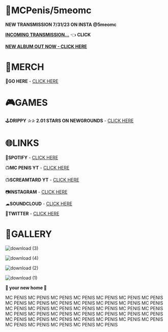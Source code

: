 # 🌃MCPenis/5meomc

**NEW TRANSMISSION 7/31/23 ON INSTA @5meomc**

**[INCOMING TRANSMISSION...](https://www.instagram.com/p/CvNT6I6rFFh/?img_index=1)** 👈 **CLICK**

**[NEW ALBUM OUT NOW - CLICK HERE](https://open.spotify.com/album/597NOjf9W8429mIoTpQUD5?si=8CHWrJ0NTKu1759to1Jagg)**

# 🏪MERCH

🛒**GO HERE** - [CLICK HERE](https://5meomc.printify.me/products) 

# 🎮GAMES

🕹**DRIPPY** ✰✰ **2.01 STARS ON NEWGROUNDS** - [CLICK HERE]( https://www.newgrounds.com/portal/view/849352)

# 🌐LINKS

🎵**SPOTIFY** - [CLICK HERE](https://open.spotify.com/artist/5lDAjxt5f3kf3HhuTbmaja?si=pgiW6MfURsOiYL4HiiKuVA)

📺**MC PENIS YT** - [CLICK HERE](https://www.youtube.com/channel/UCdJREfEoXFABKWxv57Y-MBA)

📺**SCREAMTARD YT** - [CLICK HERE](https://www.youtube.com/channel/UCVzpnXOYzVWJwPOg-CXQYuA)

📷**INSTAGRAM** - [CLICK HERE](https://www.instagram.com/5meomc/)

☁**SOUNDCLOUD** - [CLICK HERE](https://soundcloud.com/mcpeni2)

🐥**TWITTER** - [CLICK HERE](https://twitter.com/Screamtard)

# 🎨GALLERY

![download (3)](https://user-images.githubusercontent.com/111039846/235381743-ad5694ed-fed1-45c8-9d5f-c6d1965fccb1.gif)

![download (4)](https://user-images.githubusercontent.com/111039846/235381746-bf70bbfe-2b50-4008-bbbf-75cf157c11bb.gif)

![download (2)](https://user-images.githubusercontent.com/111039846/235381760-60974ae1-97c2-4451-8830-985993ad10c6.gif)

![download (1)](https://user-images.githubusercontent.com/111039846/235381762-51940659-8676-4c84-b057-03093d6ac264.gif)

**🏡 your new home 🏡**

MC PENIS MC PENIS MC PENIS MC PENIS MC PENIS MC PENIS MC PENIS MC PENIS MC PENIS MC PENIS MC PENIS MC PENIS MC PENIS MC PENIS MC PENIS MC PENIS MC PENIS MC PENIS MC PENIS 
MC PENIS MC PENIS MC PENIS MC PENIS MC PENIS MC PENIS MC PENIS MC PENIS MC PENIS MC PENIS MC PENIS MC PENIS MC PENIS MC PENIS MC PENIS MC PENIS MC PENIS MC PENIS MC PENIS MC PENIS MC PENIS 
